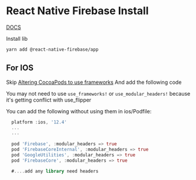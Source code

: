 # React Native Firebase Install
[DOCS](https://rnfirebase.io/)

Install lib
```bash
yarn add @react-native-firebase/app
```


## For IOS

Skip [Altering CocoaPods to use frameworks](https://rnfirebase.io/) And add the following code

You may not need to use `use_frameworks!` or `use_modular_headers!` because it's getting conflict with use_flipper

You can add the following without using them in ios/Podfile:

```dart
  platform :ios, '12.4'
  ...
  ...
  
  pod 'Firebase', :modular_headers => true
  pod 'FirebaseCoreInternal', :modular_headers => true
  pod 'GoogleUtilities', :modular_headers => true
  pod 'FirebaseCore', :modular_headers => true

  #....add any library need headers
```


